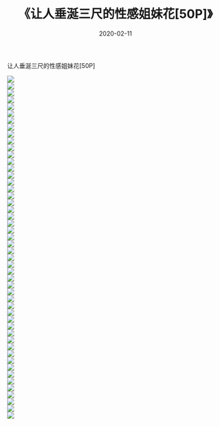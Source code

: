 ﻿---
layout: post
title:  《让人垂涎三尺的性感姐妹花[50P]》
date:   2020-02-11
img: http://pic.660000.xyz/1:/唯美/2020/让人垂涎三尺的性感姐妹花[50P]/000.jpg
categories: [美女, 清纯, 唯美]
---

让人垂涎三尺的性感姐妹花[50P]

  ![](http://pic.660000.xyz/1:/唯美/2020/让人垂涎三尺的性感姐妹花[50P]/001.jpg) <br> ![](http://pic.660000.xyz/1:/唯美/2020/让人垂涎三尺的性感姐妹花[50P]/002.jpg) <br> ![](http://pic.660000.xyz/1:/唯美/2020/让人垂涎三尺的性感姐妹花[50P]/003.jpg) <br> ![](http://pic.660000.xyz/1:/唯美/2020/让人垂涎三尺的性感姐妹花[50P]/004.jpg) <br> ![](http://pic.660000.xyz/1:/唯美/2020/让人垂涎三尺的性感姐妹花[50P]/005.jpg) <br> ![](http://pic.660000.xyz/1:/唯美/2020/让人垂涎三尺的性感姐妹花[50P]/006.jpg) <br> ![](http://pic.660000.xyz/1:/唯美/2020/让人垂涎三尺的性感姐妹花[50P]/007.jpg) <br> ![](http://pic.660000.xyz/1:/唯美/2020/让人垂涎三尺的性感姐妹花[50P]/008.jpg) <br> ![](http://pic.660000.xyz/1:/唯美/2020/让人垂涎三尺的性感姐妹花[50P]/009.jpg) <br> ![](http://pic.660000.xyz/1:/唯美/2020/让人垂涎三尺的性感姐妹花[50P]/010.jpg) <br> ![](http://pic.660000.xyz/1:/唯美/2020/让人垂涎三尺的性感姐妹花[50P]/011.jpg) <br> ![](http://pic.660000.xyz/1:/唯美/2020/让人垂涎三尺的性感姐妹花[50P]/012.jpg) <br> ![](http://pic.660000.xyz/1:/唯美/2020/让人垂涎三尺的性感姐妹花[50P]/013.jpg) <br> ![](http://pic.660000.xyz/1:/唯美/2020/让人垂涎三尺的性感姐妹花[50P]/014.jpg) <br> ![](http://pic.660000.xyz/1:/唯美/2020/让人垂涎三尺的性感姐妹花[50P]/015.jpg) <br> ![](http://pic.660000.xyz/1:/唯美/2020/让人垂涎三尺的性感姐妹花[50P]/016.jpg) <br> ![](http://pic.660000.xyz/1:/唯美/2020/让人垂涎三尺的性感姐妹花[50P]/017.jpg) <br> ![](http://pic.660000.xyz/1:/唯美/2020/让人垂涎三尺的性感姐妹花[50P]/018.jpg) <br> ![](http://pic.660000.xyz/1:/唯美/2020/让人垂涎三尺的性感姐妹花[50P]/019.jpg) <br> ![](http://pic.660000.xyz/1:/唯美/2020/让人垂涎三尺的性感姐妹花[50P]/020.jpg) <br> ![](http://pic.660000.xyz/1:/唯美/2020/让人垂涎三尺的性感姐妹花[50P]/021.jpg) <br> ![](http://pic.660000.xyz/1:/唯美/2020/让人垂涎三尺的性感姐妹花[50P]/022.jpg) <br> ![](http://pic.660000.xyz/1:/唯美/2020/让人垂涎三尺的性感姐妹花[50P]/023.jpg) <br> ![](http://pic.660000.xyz/1:/唯美/2020/让人垂涎三尺的性感姐妹花[50P]/024.jpg) <br> ![](http://pic.660000.xyz/1:/唯美/2020/让人垂涎三尺的性感姐妹花[50P]/025.jpg) <br> ![](http://pic.660000.xyz/1:/唯美/2020/让人垂涎三尺的性感姐妹花[50P]/026.jpg) <br> ![](http://pic.660000.xyz/1:/唯美/2020/让人垂涎三尺的性感姐妹花[50P]/027.jpg) <br> ![](http://pic.660000.xyz/1:/唯美/2020/让人垂涎三尺的性感姐妹花[50P]/028.jpg) <br> ![](http://pic.660000.xyz/1:/唯美/2020/让人垂涎三尺的性感姐妹花[50P]/029.jpg) <br> ![](http://pic.660000.xyz/1:/唯美/2020/让人垂涎三尺的性感姐妹花[50P]/030.jpg) <br> ![](http://pic.660000.xyz/1:/唯美/2020/让人垂涎三尺的性感姐妹花[50P]/031.jpg) <br> ![](http://pic.660000.xyz/1:/唯美/2020/让人垂涎三尺的性感姐妹花[50P]/032.jpg) <br> ![](http://pic.660000.xyz/1:/唯美/2020/让人垂涎三尺的性感姐妹花[50P]/033.jpg) <br> ![](http://pic.660000.xyz/1:/唯美/2020/让人垂涎三尺的性感姐妹花[50P]/034.jpg) <br> ![](http://pic.660000.xyz/1:/唯美/2020/让人垂涎三尺的性感姐妹花[50P]/035.jpg) <br> ![](http://pic.660000.xyz/1:/唯美/2020/让人垂涎三尺的性感姐妹花[50P]/036.jpg) <br> ![](http://pic.660000.xyz/1:/唯美/2020/让人垂涎三尺的性感姐妹花[50P]/037.jpg) <br> ![](http://pic.660000.xyz/1:/唯美/2020/让人垂涎三尺的性感姐妹花[50P]/038.jpg) <br> ![](http://pic.660000.xyz/1:/唯美/2020/让人垂涎三尺的性感姐妹花[50P]/039.jpg) <br> ![](http://pic.660000.xyz/1:/唯美/2020/让人垂涎三尺的性感姐妹花[50P]/040.jpg) <br> ![](http://pic.660000.xyz/1:/唯美/2020/让人垂涎三尺的性感姐妹花[50P]/041.jpg) <br> ![](http://pic.660000.xyz/1:/唯美/2020/让人垂涎三尺的性感姐妹花[50P]/042.jpg) <br> ![](http://pic.660000.xyz/1:/唯美/2020/让人垂涎三尺的性感姐妹花[50P]/043.jpg) <br> ![](http://pic.660000.xyz/1:/唯美/2020/让人垂涎三尺的性感姐妹花[50P]/044.jpg) <br> ![](http://pic.660000.xyz/1:/唯美/2020/让人垂涎三尺的性感姐妹花[50P]/045.jpg) <br> ![](http://pic.660000.xyz/1:/唯美/2020/让人垂涎三尺的性感姐妹花[50P]/046.jpg) <br> ![](http://pic.660000.xyz/1:/唯美/2020/让人垂涎三尺的性感姐妹花[50P]/047.jpg) <br> ![](http://pic.660000.xyz/1:/唯美/2020/让人垂涎三尺的性感姐妹花[50P]/048.jpg) <br> ![](http://pic.660000.xyz/1:/唯美/2020/让人垂涎三尺的性感姐妹花[50P]/049.jpg) <br> ![](http://pic.660000.xyz/1:/唯美/2020/让人垂涎三尺的性感姐妹花[50P]/050.jpg) <br>